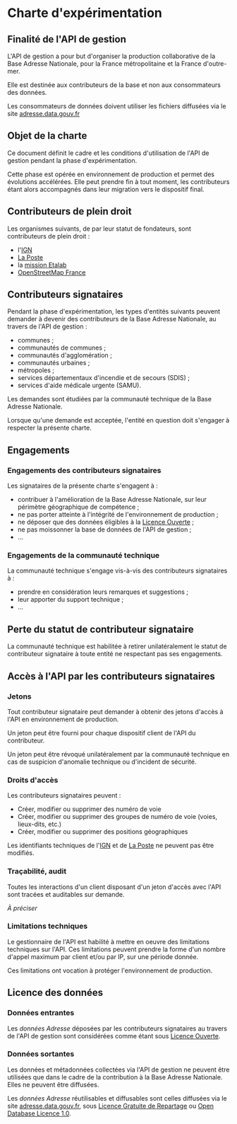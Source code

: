# Charte d'expérimentation

## Finalité de l'API de gestion

L'API de gestion a pour but d'organiser la production collaborative de la Base Adresse Nationale, pour la France métropolitaine et la France d'outre-mer.

Elle est destinée aux contributeurs de la base et non aux consommateurs des données.

Les consommateurs de données doivent utiliser les fichiers diffusées via le site [adresse.data.gouv.fr](https://adresse.data.gouv.fr)

## Objet de la charte

Ce document définit le cadre et les conditions d'utilisation de l'API de gestion pendant la phase d'expérimentation.

Cette phase est opérée en environnement de production et permet des évolutions accélérées. Elle peut prendre fin à tout moment, les contributeurs étant alors accompagnés dans leur migration vers le dispositif final.

## Contributeurs de plein droit

Les organismes suivants, de par leur statut de fondateurs, sont contributeurs de plein droit :

* l'[IGN][4]
* [La Poste][5]
* la [mission Etalab](https://www.etalab.gouv.fr)
* [OpenStreetMap France](http://openstreetmap.fr/)

## Contributeurs signataires

Pendant la phase d'expérimentation, les types d'entités suivants peuvent demander à devenir des contributeurs de la Base Adresse Nationale, au travers de l'API de gestion :

* communes ;
* communautés de communes ;
* communautés d'agglomération ;
* communautés urbaines ;
* métropoles ;
* services départementaux d'incendie et de secours (SDIS) ;
* services d'aide médicale urgente (SAMU).

Les demandes sont étudiées par la communauté technique de la Base Adresse Nationale.

Lorsque qu'une demande est acceptée, l'entité en question doit s'engager à respecter la présente charte.

## Engagements

### Engagements des contributeurs signataires

Les signataires de la présente charte s'engagent à :

* contribuer à l'amélioration de la Base Adresse Nationale, sur leur périmètre géographique de compétence ;
* ne pas porter atteinte à l'intégrité de l'environnement de production ;
* ne déposer que des données éligibles à la [Licence Ouverte][1] ;
* ne pas moissonner la base de données de l'API de gestion ;
* ...

### Engagements de la communauté technique

La communauté technique s'engage vis-à-vis des contributeurs signataires à :
* prendre en considération leurs remarques et suggestions ;
* leur apporter du support technique ;
* ...

## Perte du statut de contributeur signataire

La communauté technique est habilitée à retirer unilatéralement le statut de contributeur signataire à toute entité ne respectant pas ses engagements.

## Accès à l'API par les contributeurs signataires

### Jetons

Tout contributeur signataire peut demander à obtenir des jetons d'accès à l'API en environnement de production.

Un jeton peut être fourni pour chaque dispositif client de l'API du contributeur.

Un jeton peut être révoqué unilatéralement par la communauté technique en cas de suspicion d'anomalie technique ou d'incident de sécurité.

### Droits d'accès

Les contributeurs signataires peuvent :
* Créer, modifier ou supprimer des numéro de voie
* Créer, modifier ou supprimer des groupes de numéro de voie (voies, lieux-dits, etc.)
* Créer, modifier ou supprimer des positions géographiques

Les identifiants techniques de l'[IGN][4] et de [La Poste][5] ne peuvent pas être modifiés.

### Traçabilité, audit

Toutes les interactions d'un client disposant d'un jeton d'accès avec l'API sont tracées et auditables sur demande.

_À préciser_

### Limitations techniques

Le gestionnaire de l'API est habilité à mettre en oeuvre des limitations techniques sur l'API. Ces limitations peuvent prendre la forme d'un nombre d'appel maximum par client et/ou par IP, sur une période donnée.

Ces limitations ont vocation à protéger l'environnement de production.

## Licence des données

### Données entrantes

Les _données Adresse_ déposées par les contributeurs signataires au travers de l'API de gestion sont considérées comme étant sous [Licence Ouverte][1].

### Données sortantes

Les données et métadonnées collectées via l'API de gestion ne peuvent être utilisées que dans le cadre de la contribution à la Base Adresse Nationale. Elles ne peuvent être diffusées.

Les _données Adresse_ réutilisables et diffusables sont celles diffusées via le site [adresse.data.gouv.fr](https://adresse.data.gouv.fr), sous [Licence Gratuite de Repartage][2] ou [Open Database Licence 1.0][3].

[1]: https://www.etalab.gouv.fr/wp-content/uploads/2017/04/ETALAB-Licence-Ouverte-v2.0.pdf
[2]: http://adresse.data.gouv.fr/pdf/licence-gratuite-repartage.pdf
[3]: https://vvlibri.org/fr/licence/odbl/10/fr
[4]: http://www.ign.fr
[5]: http://www.laposte.fr/entreprise/produits-et-services/sna-normalisation-des-adresses

